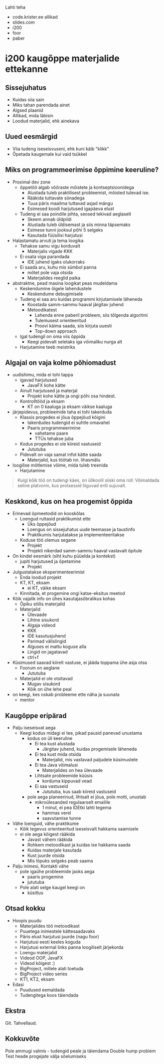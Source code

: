 
Lahti teha
- code.krister.ee allikad
- slides.com
- i200
- foor
- paber

# i200 kaugõppe materjalide ettekanne

## Sissejuhatus
  - Kuidas siia sain
  - Miks tahan parendada ainet
  - Algsed plaanid
  - Allikad, mida läbisin
  - Loodud materjalid, ehk ainekava

## Uued eesmärgid

- Viia tudeng iseseisvuseni, ehk kuni käib "klikk"
- Õpetada kaugemale kui vaid tsükkel

## Miks on programmeerimise õppimine keeruline?

* Proximal dev zone
  - õppetöö algab võõraste mõistete ja kontseptsioonidega
    + Alustada tuleb praktilisest probleemist, mõisted tulevad ise.
    + Rääkida tuttavate sõnadega
    + Tuua päris maailma tuttavad asjad mängu
    + Esimesed koodi harjutused igapäeva elust
  - Tudeng ei saa poindile pihta, seosed tekivad aeglaselt
    + Skeem annab üldpildi
    + Alustada tuleb üldisemast ja siis minna täpsemaks
    + Esimese tunni jooksul põhi 5 selgeks
    + Kasutada füüsilisi harjutusi
* Halastamatu arvuti ja tema loogika
  - Tehakse samu vigu korduvalt
    + Materjalis vigade KKK
  - Ei osata viga parandada
    + IDE juhend igaks olukorraks
  - Ei saada aru, kuhu mis sümbol panna
    + mõtet pole vaja otsida
    + Materjalides reeglid paika
* abstraktne, pead masina loogikat peas mudeldama
  - Keskendumine õigele lahendustele
    + Keskendume debugimisele
  - Tudeng ei saa aru kuidas programmi kirjutamisele läheneda
    + Koostada samm-sammu haaval järgitav juhend
    + Metoodikatest
      - Lahenda enne paberil probleem, siis tõlgenda algoritmi
      - Tulemusest orienteeritud
      - Proovi käima saada, siis kirjuta uuesti
      - Top-down approach
  - Igal tudengil on oma viis õppida
    + Keegi pidevalt seletaks iga võimaliku nurga alt
  + Harjutamine teeb meistriks

## Algajal on vaja kolme põhiomadust

* uudishimu, mida ei tohi tappa
  - igavad harjutused
    + JavaFX kohe kätte
  - Ainult harjutused ja materjal
    + Projekt kohe kätte ja ongi põhi osa hindest.
  - Kontrolltööd ja eksam
    + KT on 0 kaaluga ja eksam väikse kaaluga
* järjepidevus, probleemide taha ei tohi takerduda
  - Klassis progedes ei jõua õppejõud kõigini
    - takerdudes tudengid ei suhtle omavahel
    + Paaris programmeerimine
      + vahetame paare
      + TTÜs tehakse juba
  - Kodus progedes ei ole kiireid vastuseid
    + Jututuba
  - Pidevalt on vaja samat infot kätte saada
    + Materjalid, kus töötab nn. lihasmälu
* loogilise mõtlemise võime, mida tuleb treenida
  + Harjutamine

> Kuigi kõik töö on tudengi käes, on ülikoolil siiski oma roll: Võimaldada seline platvorm, kus protsessid liiguvad eriti sujuvalt.

## Keskkond, kus on hea progemist õppida

* Erinevad õpmeetodid on kooskõlas
  - Loengud ruttasid praktikumist ette
    + Üks õppejõud
    + Loengus on sissejuhatus uude teemasse ja taustinfo
    + Praktikumis harjutatakse ja implementeeritakse
  - Koduse töö olemus segane
    + Projekt
    + Projekti nikerdad samm-sammu haaval vastavalt õpitule
* On kindel eesmärk (siht kuhu püüelda ja kontekst)
  - jupiti harjutused ja õpetamine
    + Projekt
* Julgustatakse eksperimenteerimist
  - Enda loodud projekt
  - KT, KT, eksam
    + ei KT, väike eksam
  - Kinnitada, et progemine ongi katse-eksitus meetod
* Kõik vajalik info on ühes kasutajasõbralikus kohas
  - Õpiku stiilis materjalid
  + Materjalid
    + Ülevaade
    + Lihtne sisukord
    + Algaja videod
    + KKK
    + IDE kasutusjuhend
    + Parimad välislingid
    + Alguses ei mattu koguse alla
    + Lingid on jagatavad
    + ctrl+f
* Küsimused saavad kiirelt vastuse, ei jääda toppama ühe asja otsa
  - Foorum on aeglane
    + Jututuba
  - Materjalid ei ole otsitavad
    + Mugav sisukord
    + Kõik on ühe lehe peal
* on keegi, kes oskab probleeme ette näha ja suunata
  + mentor

## Kaugõppe eripärad

* Palju iseseisvat aega
  - Keegi kodus midagi ei tee, pikad pausid panevad unustama
    - kodus on üli keeruline
      - Ei tea kust alustada
        + Järgitav juhend, kuidas progemisele läheneda
      - Ei tea kust mida otsida
        + Materjalid, mis vastavad paljudele küsimustele
      - Ei tea Java võimalusi
        + Materjalides on hea ülevaade
      - Lihtsate probleemide küüsis
        + korduma kippuvad vead
      - Ei saa vastuseid
        + Jututuba, kus saab kiireid vastuseid
    - pole aega planeerinud, lihtsalt ei jõua, pole motti, unustab
      + mikroülesanded regulaarselt emailile
        + 1 minut, ei pea IDEtki lahti tegema
        + hammas verel
        + saavutamise tunne
* Vähe loenguid, vähe praktikume
  + Kõik tegevus orienteeritud iseseisvalt hakkama saamisele
  - ei ole aega kõigest rääkida
    + Javast vähem rääkida
    + Rohkem metoodikast ja kuidas ise hakkama saada
    + Kuidas materjale kasutada
    + Kust juurde otsida
    + Mis lõpuks selgeks peab saama
* Palju inimesi, Kontakti vähe
  - pole igaühe probleemide jaoks aega
    + paaris progemine
    + jututuba
  - Pole alati selge kaugel keegi on
    + küsitlus

## Otsad kokku


- Hoopis puudu
  - Materjalides töö metoodikast
  - Puuetega inimestele kättesaadavaks
  - Päris elust harjutusi juurde (nagu foor)
  - Harjutusi eesti keeles koguda
  - Harjutusi external links panna loogiliselt järjekorda
  - Loengu materjalid
  - Videod OOP, JavaFX
  - Videod kõigest :)
  - BigProject, millele alati toetuda
  - BigProject video series
  - KT1, KT2, eksam
- Edasi
  - Puudused eemaldada
  - Tudengitega koos täiendada

## Ekstra

Git.
Tahvellaud.

## Kokkuvõte
Pole ammugi valmis - tudengid peale ja täiendama
Double hump problem
Test heade progejate välja sõelumiseks